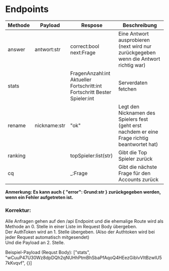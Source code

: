 # Endpoints

| Methode | Payload      | Respose                                                                        | Beschreibung                                                                                     |
|---------|--------------|--------------------------------------------------------------------------------|--------------------------------------------------------------------------------------------------|
| answer  | antwort:str  | correct:bool<br/>next:Frage<br/>                                               | Eine Antwort ausprobieren (next wird nur zurückgegeben wenn die Antwort richtig war)             |
| stats   |              | FragenAnzahl:int<br/>Aktueller Fortschritt:int<br/> Fortschritt Bester Spieler:int | Serverdaten fetchen                                                                              |
| rename  | nickname:str | "ok"                                                                           | Legt den Nicknamen des Spielers fest (geht erst nachdem er eine Frage richtig beantwortet hat) |
| ranking |              | topSpieler:list(str)                                                           | Gibt die Top Spieler zurück                                                                      |
| cq      |              | _:Frage                                                                        | Gibt die nächste Frage für den Accounts zurück                                                   |

**Anmerkung: Es kann auch { "error": Grund:str } zurückgegeben werden, wenn ein Fehler aufgetreten ist.**

### Korrektur:
Alle Anfragen gehen auf den /api Endpoint und die ehemalige Route wird als Methode an 0. Stelle in einer Liste im Request Body übergeben.<br>
Der AuthToken wird an 1. Stelle übergeben. (Also der Authtoken wird bei jeder Request automatisch mitgesendet)<br>
Und die Payload an 2. Stelle.<br>

Beispiel-Payload (Requst Body):
["stats", "wCuuP47U30Wz8dpDQh2qNUHhPtmBhSbaPfAqoQ4HEezGiblvVItBzwIU57kKvqvf", {}]
